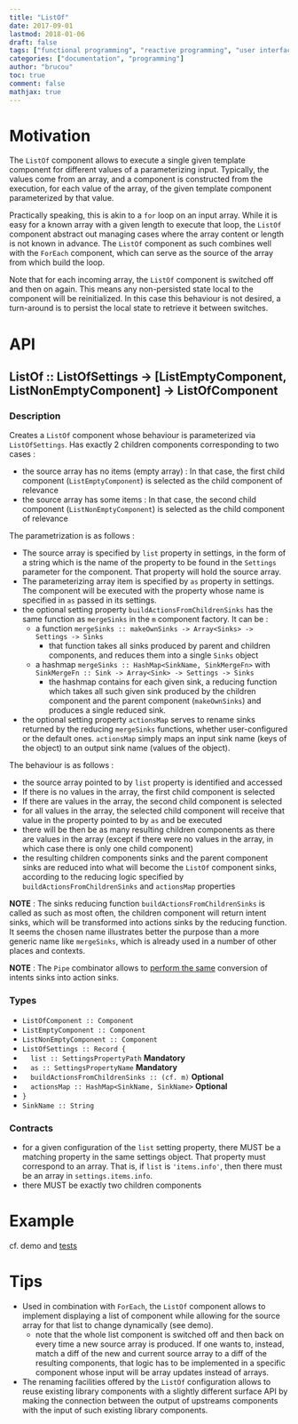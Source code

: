 ```yaml
---
title: "ListOf"
date: 2017-09-01
lastmod: 2018-01-06
draft: false
tags: ["functional programming", "reactive programming", "user interface"]
categories: ["documentation", "programming"]
author: "brucou"
toc: true
comment: false
mathjax: true
---
```


# Motivation

The `ListOf` component allows to execute a single given template component for different values of a parameterizing input. Typically, the values come from an array, and a component is constructed from the execution, for each value of the array, of the given template component parameterized by that value.

Practically speaking, this is akin to a `for` loop on an input array. While it is easy for a known array with a given length to execute that loop, the `ListOf` component abstract out managing cases where the array content or length is not known in advance. The `ListOf` component as such combines well with the `ForEach` component, which can serve as the source of the array from which build the loop.

Note that for each incoming array, the `ListOf` component is switched off and then on again. This means any non-persisted state local to the component will be reinitialized. In this case this behaviour is not desired, a turn-around is to persist the local state to retrieve it between switches.

# API

## ListOf :: ListOfSettings -> [ListEmptyComponent, ListNonEmptyComponent] -> ListOfComponent

### Description
Creates a `ListOf` component whose behaviour is parameterized via `ListOfSettings`. Has exactly 2 children components corresponding to two cases :

- the source array has no items (empty array) : In that case, the first child component (`ListEmptyComponent`) is selected as the child component of relevance
- the source array has some items : In that case, the second child component (`ListNonEmptyComponent`) is selected as the child component of relevance

The parametrization is as follows :

- The source array is specified by `list` property in settings, in the form of a string which is the name of the property to be found in the `Settings` parameter for the component. That property will hold the source array.
- The parameterizing array item is specified by `as` property in settings. The component will be executed with the property whose name is specified in `as` passed in its settings. 
- the optional setting property `buildActionsFromChildrenSinks` has the same function as `mergeSinks` in the `m` component factory. It can be :
	- a function `mergeSinks :: makeOwnSinks -> Array<Sinks> -> Settings -> Sinks`
		- that function takes all sinks produced by parent and children components, and reduces them into a single `Sinks` object
	- a hashmap `mergeSinks :: HashMap<SinkName, SinkMergeFn>` with `SinkMergeFn :: Sink -> Array<Sink> -> Settings -> Sinks`
		- the hashmap contains for each given sink, a reducing function which takes all such given sink produced by the children component and the parent component (`makeOwnSinks`) and produces a single reduced sink.
- the optional setting property `actionsMap` serves to rename sinks returned by the reducing `mergeSinks` functions, whether user-configured or the default ones. `actionsMap` simply maps an input sink name (keys of the object) to an output sink name (values of the object).


The behaviour is as follows :

- the source array pointed to by `list` property is identified and accessed
- If there is no values in the array, the first child component is selected
- If there are values in the array, the second child component is selected
- for all values in the array, the selected child component will receive that value in the property pointed to by `as` and be executed
- there will be then be as many resulting children components as there are values in the array (except if there were no values in the array, in which case there is only one child component)
- the resulting children components sinks and the parent component sinks are reduced into what will become the `ListOf` component sinks, according to the reducing logic specified by `buildActionsFromChildrenSinks` and `actionsMap` properties

**NOTE** : The sinks reducing function `buildActionsFromChildrenSinks` is called as such as most often, the children component will return intent sinks, which will be transformed into actions sinks by the reducing function. It seems the chosen name illustrates better the purpose than a more generic name like `mergeSinks`, which is already used in a number of other places and contexts.

**NOTE** : The `Pipe` combinator allows to [perform the same](https://github.com/cyclejs-community/component-combinators/blob/master/examples/AllInDemo/src/.MainPanel/..Project/...ProjectTaskList/TaskList.js#L65) conversion of intents sinks into action sinks.

### Types
- `ListOfComponent :: Component`
- `ListEmptyComponent :: Component`
- `ListNonEmptyComponent :: Component`
- `ListOfSettings :: Record {`
- `  list :: SettingsPropertyPath` **Mandatory**
- `  as :: SettingsPropertyName` **Mandatory**
- `  buildActionsFromChildrenSinks :: (cf. m)` **Optional**
- `  actionsMap :: HashMap<SinkName, SinkName>` **Optional**
- `}`
- `SinkName :: String`

### Contracts
- for a given configuration of the `list` setting property, there MUST be a matching property in the same settings object. That property must correspond to an array. That is, if `list` is `'items.info'`, then there must be an array in `settings.items.info`.
- there MUST be exactly two children components

# Example
cf. demo and [tests](https://github.com/brucou/component-combinators/blob/master/test/ListOf.specs.js)

# Tips
- Used in combination with `ForEach`, the `ListOf` component allows to implement displaying a list of component while allowing for the source array for that list to change dynamically (see demo).
	- note that the whole list component is switched off and then back on every time a new source array is produced. If one wants to, instead, match a diff of the new and current source array to a diff of the resulting components, that logic has to be implemented in a specific component whose input will be array updates instead of arrays.
- The renaming facilities offered by the `ListOf` configuration allows to reuse existing library components with a slightly different surface API by making the connection between the output of upstreams components with the input of such existing library components.
